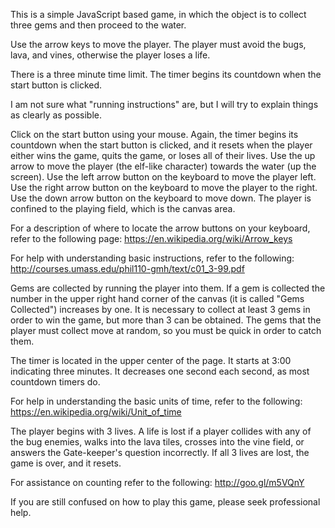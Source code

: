 This is a simple JavaScript based game, in which the object is to collect three gems and then proceed to the water.

Use the arrow keys to move the player. The player must avoid the bugs, lava, and vines, otherwise the player loses a life.

There is a three minute time limit. The timer begins its countdown when the start button is clicked.

I am not sure what "running instructions" are, but I will try to explain things as clearly as possible. 

Click on the start button using your mouse. Again, the timer begins its countdown when the start button is clicked, and it resets when the player either wins the game, quits the game, or loses all of their lives. Use the up arrow to move the player (the elf-like character) towards the water (up the screen). Use the left arrow button on the keyboard to move the player left. Use the right arrow button on the keyboard to move the player to the right. Use the down arrow button on the keyboard to move down. The player is confined to the playing field, which is the canvas area.

For a description of where to locate the arrow buttons on your keyboard, refer to the following page: https://en.wikipedia.org/wiki/Arrow_keys

For help with understanding basic instructions, refer to the following: http://courses.umass.edu/phil110-gmh/text/c01_3-99.pdf

Gems are collected by running the player into them. If a gem is collected the number in the upper right hand corner of the canvas (it is called "Gems Collected") increases by one. It is necessary to collect at least 3 gems in order to win the game, but more than 3 can be obtained. The gems that the player must collect move at random, so you must be quick in order to catch them.

The timer is located in the upper center of the page. It starts at 3:00 indicating three minutes. It decreases one second each second, as most countdown timers do. 

For help in understanding the basic units of time, refer to the following: https://en.wikipedia.org/wiki/Unit_of_time

The player begins with 3 lives. A life is lost if a player collides with any of the bug enemies, walks into the lava tiles, crosses into the vine field, or answers the Gate-keeper's question incorrectly. If all 3 lives are lost, the game is over, and it resets.

For assistance on counting refer to the following: http://goo.gl/m5VQnY

If you are still confused on how to play this game, please seek professional help.
